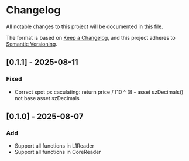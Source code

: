 # Changelog

All notable changes to this project will be documented in this file.

The format is based on [Keep a Changelog](https://keepachangelog.com/en/1.0.0/),
and this project adheres to [Semantic Versioning](https://semver.org/spec/v2.0.0.html).


## [0.1.1] - 2025-08-11

### Fixed
- Correct spot px caculating: return price / (10 ^ (8 - asset szDecimals)) not base asset szDecimals


## [0.1.0] - 2025-08-07

### Add
- Support all functions in L1Reader
- Support all functions in CoreReader
